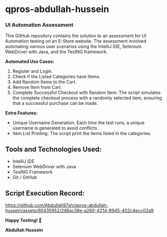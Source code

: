 # qpros-abdullah-hussein
### UI Automation Assessment
This GitHub repository contains the solution to an assessment for UI Automation testing on an E-Store website. The assessment involved automating various user scenarios using the IntelliJ IDE, Selenium WebDriver with Java, and the TestNG framework.


**Automated Use Cases:**

1. Register and Login.
1. Check if the Listed Categories have Items.
1. Add Random Items to the Cart.
2. Remove Item from Cart.
3. Complete Successful Checkout with Random Item: The script simulates the complete checkout process with a randomly selected item, ensuring that a successful purchase can be made.

**Extra Features:**

- Unique Username Generation: Each time the test runs, a unique username is generated to avoid conflicts.
- Item List Printing: The script print the items listed in the categories.

## Tools and Technologies Used:

- IntelliJ IDE
- Selenium WebDriver with Java
- TestNG Framework
- Git / GitHub

## Script Execution Record:
https://github.com/Abdullah97sh/qpros-abdullah-hussein/assets/60435952/2d8ac38e-a260-4214-8945-402c4ecc02a9



**Happy Testing! 🚀**

**Abdullah Hussein**
